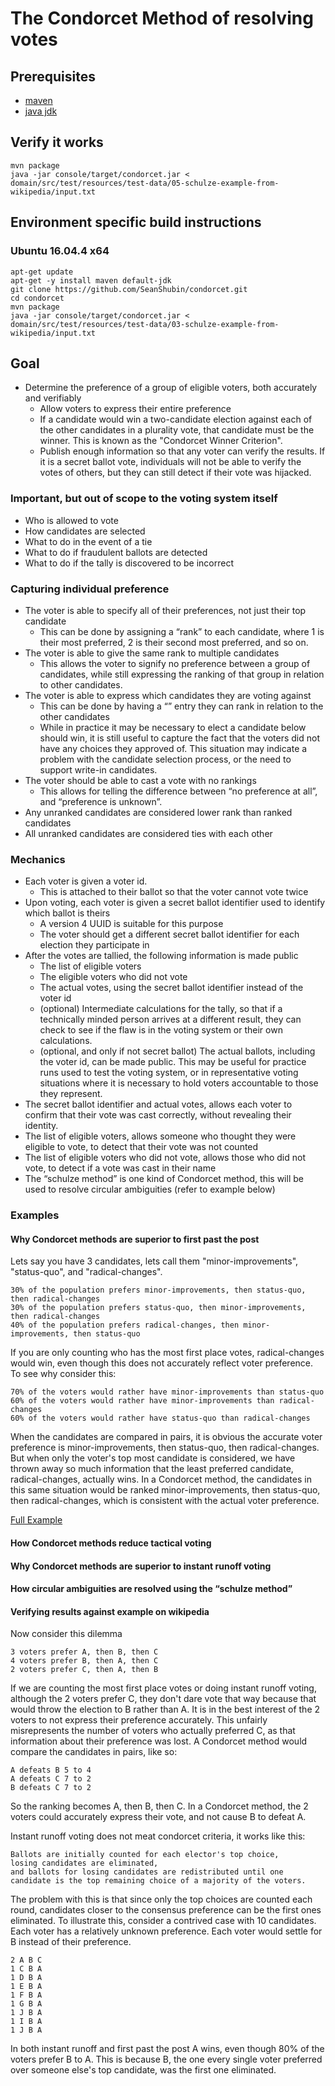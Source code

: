 # The Condorcet Method of resolving votes

## Prerequisites
- [maven](https://maven.apache.org/)
- [java jdk](http://www.oracle.com/technetwork/java/javase/downloads/index.html)

## Verify it works

    mvn package
    java -jar console/target/condorcet.jar < domain/src/test/resources/test-data/05-schulze-example-from-wikipedia/input.txt 

## Environment specific build instructions

### Ubuntu 16.04.4 x64

    apt-get update
    apt-get -y install maven default-jdk
    git clone https://github.com/SeanShubin/condorcet.git
    cd condorcet
    mvn package
    java -jar console/target/condorcet.jar < domain/src/test/resources/test-data/03-schulze-example-from-wikipedia/input.txt

## Goal
- Determine the preference of a group of eligible voters, both accurately and verifiably
    - Allow voters to express their entire preference
    - If a candidate would win a two-candidate election against each of the other candidates in a plurality vote, that candidate must be the winner.
    This is known as the "Condorcet Winner Criterion".
    - Publish enough information so that any voter can verify the results.
    If it is a secret ballot vote, individuals will not be able to verify the votes of others, but they can still detect if their vote was hijacked.




### Important, but out of scope to the voting system itself
- Who is allowed to vote
- How candidates are selected
- What to do in the event of a tie
- What to do if fraudulent ballots are detected
- What to do if the tally is discovered to be incorrect

### Capturing individual preference
- The voter is able to specify all of their preferences, not just their top candidate
    - This can be done by assigning a “rank” to each candidate, where 1 is their most preferred, 2 is their second most preferred, and so on.
- The voter is able to give the same rank to multiple candidates
    - This allows the voter to signify no preference between a group of candidates, while still expressing the ranking of that group in relation to other candidates.
- The voter is able to express which candidates they are voting against
    - This can be done by having a “<none of these>” entry they can rank in relation to the other candidates
    - While in practice it may be necessary to elect a candidate below <none of these> should <none of these> win, it is still useful to capture the fact that the voters did not have any choices they approved of.  This situation may indicate a problem with the candidate selection process, or the need to support write-in candidates.  
- The voter should be able to cast a vote with no rankings
    - This allows for telling the difference between “no preference at all”, and “preference is unknown”.
- Any unranked candidates are considered lower rank than ranked candidates
- All unranked candidates are considered ties with each other

### Mechanics
- Each voter is given a voter id.
    - This is attached to their ballot so that the voter cannot vote twice
- Upon voting, each voter is given a secret ballot identifier used to identify which ballot is theirs
    - A version 4 UUID is suitable for this purpose
    - The voter should get a different secret ballot identifier for each election they participate in
- After the votes are tallied, the following information is made public
    - The list of eligible voters
    - The eligible voters who did not vote
    - The actual votes, using the secret ballot identifier instead of the voter id
    - (optional) Intermediate calculations for the tally, so that if a technically minded person arrives at a different result, they can check to see if the flaw is in the voting system or their own calculations.
    - (optional, and only if not secret ballot) The actual ballots, including the voter id, can be made public.  This may be useful for practice runs used to test the voting system, or in representative voting situations where it is necessary to hold voters accountable to those they represent.
- The secret ballot identifier and actual votes, allows each voter to confirm that their vote was cast correctly, without revealing their identity.
- The list of eligible voters, allows someone who thought they were eligible to vote, to detect that their vote was not counted
- The list of eligible voters who did not vote, allows those who did not vote, to detect if a vote was cast in their name
- The “schulze method” is one kind of Condorcet method, this will be used to resolve circular ambiguities (refer to example below)

### Examples

#### Why Condorcet methods are superior to first past the post
Lets say you have 3 candidates, lets call them "minor-improvements", "status-quo", and "radical-changes".

    30% of the population prefers minor-improvements, then status-quo, then radical-changes
    30% of the population prefers status-quo, then minor-improvements, then radical-changes
    40% of the population prefers radical-changes, then minor-improvements, then status-quo

If you are only counting who has the most first place votes, radical-changes would win, even though this does not accurately reflect voter preference.
To see why consider this:

    70% of the voters would rather have minor-improvements than status-quo
    60% of the voters would rather have minor-improvements than radical-changes
    60% of the voters would rather have status-quo than radical-changes

When the candidates are compared in pairs, it is obvious the accurate voter preference is minor-improvements, then status-quo, then radical-changes.
But when only the voter's top most candidate is considered, we have thrown away so much information that the least preferred candidate, radical-changes, actually wins.
In a Condorcet method, the candidates in this same situation would be ranked minor-improvements, then status-quo, then radical-changes, which is consistent with the actual voter preference.

[Full Example](domain/src/test/resources/test-data/01-contrast-first-past-the-post)

#### How Condorcet methods reduce tactical voting
#### Why Condorcet methods are superior to instant runoff voting
#### How circular ambiguities are resolved using the “schulze method”
#### Verifying results against example on wikipedia





Now consider this dilemma

    3 voters prefer A, then B, then C
    4 voters prefer B, then A, then C
    2 voters prefer C, then A, then B

If we are counting the most first place votes or doing instant runoff voting, although the 2 voters prefer C, they don't dare vote that way because that would throw the election to B rather than A.
It is in the best interest of the 2 voters to not express their preference accurately.
This unfairly misrepresents the number of voters who actually preferred C, as that information about their preference was lost.
A Condorcet method would compare the candidates in pairs, like so:

    A defeats B 5 to 4
    A defeats C 7 to 2
    B defeats C 7 to 2
    
So the ranking becomes A, then B, then C.
In a Condorcet method, the 2 voters could accurately express their vote, and not cause B to defeat A.


Instant runoff voting does not meat condorcet criteria, it works like this:

    Ballots are initially counted for each elector's top choice,
    losing candidates are eliminated,
    and ballots for losing candidates are redistributed until one candidate is the top remaining choice of a majority of the voters.

The problem with this is that since only the top choices are counted each round, candidates closer to the consensus preference can be the first ones eliminated.
To illustrate this, consider a contrived case with 10 candidates.
Each voter has a relatively unknown preference.
Each voter would settle for B instead of their preference.


    2 A B C
    1 C B A
    1 D B A
    1 E B A
    1 F B A
    1 G B A
    1 J B A
    1 I B A
    1 J B A

In both instant runoff and first past the post A wins, even though 80% of the voters prefer B to A.
This is because B, the one every single voter preferred over someone else's top candidate, was the first one eliminated. 

